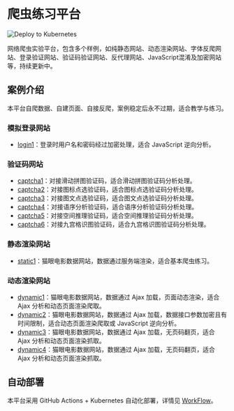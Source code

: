 # 爬虫练习平台

![Deploy to Kubernetes](https://github.com/Germey/Scrape/workflows/Deploy%20to%20Kubernetes/badge.svg)

网络爬虫实验平台，包含多个样例，如纯静态网站、动态渲染网站、字体反爬网站、登录验证网站、验证码验证网站、反代理网站、JavaScript混淆及加密网站等，持续更新中。

## 案例介绍

本平台自爬数据、自建页面、自接反爬，案例稳定后永不过期，适合教学与练习。

### 模拟登录网站

* [login1](https://login1.scrape.cuiqingcai.com/)：登录时用户名和密码经过加密处理，适合 JavaScript 逆向分析。

### 验证码网站

* [captcha1](https://captcha1.scrape.cuiqingcai.com/)：对接滑动拼图验证码，适合滑动拼图验证码分析处理。
* [captcha2](https://captcha2.scrape.cuiqingcai.com/)：对接图标点选验证码，适合图标点选验证码分析处理。
* [captcha3](https://captcha3.scrape.cuiqingcai.com/)：对接图文点选验证码，适合图文点选验证码分析处理。
* [captcha4](https://captcha4.scrape.cuiqingcai.com/)：对接语序分析验证码，适合语序分析验证码分析处理。
* [captcha5](https://captcha5.scrape.cuiqingcai.com/)：对接空间推理验证码，适合空间推理验证码分析处理。
* [captcha6](https://captcha6.scrape.cuiqingcai.com/)：对接九宫格识图验证码，适合九宫格识图验证码分析处理。

### 静态渲染网站

* [static1](https://static1.scrape.cuiqingcai.com/)：猫眼电影数据网站，数据通过服务端渲染，适合基本爬虫练习。

### 动态渲染网站

* [dynamic1](https://dynamic1.scrape.cuiqingcai.com/)：猫眼电影数据网站，数据通过 Ajax 加载，页面动态渲染，适合 Ajax 分析和动态页面渲染爬取。
* [dynamic2](https://dynamic2.scrape.cuiqingcai.com/)：猫眼电影数据网站，数据通过 Ajax 加载，数据接口参数加密且有时间限制，适合动态页面渲染爬取或 JavaScript 逆向分析。
* [dynamic3](https://dynamic3.scrape.cuiqingcai.com/)：猫眼电影数据网站，数据通过 Ajax 加载，无页码翻页，适合 Ajax 分析和动态页面渲染抓取。
* [dynamic4](https://dynamic4.scrape.cuiqingcai.com/)：猫眼电影数据网站，数据通过 Ajax 加载，无页码翻页，适合 Ajax 分析和动态页面渲染抓取。

## 自动部署

本平台采用 GitHub Actions + Kubernetes 自动化部署，详情见 [WorkFlow](https://github.com/Germey/Scrape/tree/master/.github/workflows)。
